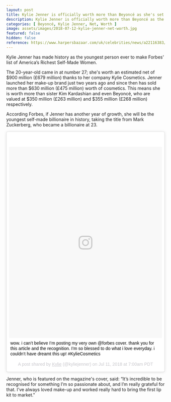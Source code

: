 ```yaml
---
layout: post
title: Kylie Jenner is officially worth more than Beyoncé as she's set to become the youngest ever billionaire
description: Kylie Jenner is officially worth more than Beyoncé as the youngest ever billionaire
categories: [ Beyoncé, Kylie Jenner, Net, Worth ]
image: assets/images/2018-07-12-kylie-jenner-net-worth.jpg
featured: false
hidden: false
reference: https://www.harpersbazaar.com/uk/celebrities/news/a22116383/kylie-jenner-youngest-ever-billionaire/
---
```

Kylie Jenner has made history as the youngest person ever to make Forbes' list of America’s Richest Self-Made Women.

The 20-year-old came in at number 27; she's worth an estimated net of $900 million (£679 million) thanks to her company Kylie Cosmetics. Jenner launched her make-up brand just two years ago and since then has sold more than $630 million (£475 million) worth of cosmetics. This means she is worth more than sister Kim Kardashian and even Beyoncé, who are valued at $350 million (£263 million) and $355 million (£268 million) respectively.

According Forbes, if Jenner has another year of growth, she will be the youngest self-made billionaire in history, taking the title from Mark Zuckerberg, who became a billionaire at 23.

<blockquote class="instagram-media" data-instgrm-captioned data-instgrm-permalink="https://www.instagram.com/p/BlGA0VgAqBp/" data-instgrm-version="8" style=" background:#FFF; border:0; border-radius:3px; box-shadow:0 0 1px 0 rgba(0,0,0,0.5),0 1px 10px 0 rgba(0,0,0,0.15); margin: 1px; max-width:658px; padding:0; width:99.375%; width:-webkit-calc(100% - 2px); width:calc(100% - 2px);"><div style="padding:8px;"> <div style=" background:#F8F8F8; line-height:0; margin-top:40px; padding:62.5% 0; text-align:center; width:100%;"> <div style=" background:url(data:image/png;base64,iVBORw0KGgoAAAANSUhEUgAAACwAAAAsCAMAAAApWqozAAAABGdBTUEAALGPC/xhBQAAAAFzUkdCAK7OHOkAAAAMUExURczMzPf399fX1+bm5mzY9AMAAADiSURBVDjLvZXbEsMgCES5/P8/t9FuRVCRmU73JWlzosgSIIZURCjo/ad+EQJJB4Hv8BFt+IDpQoCx1wjOSBFhh2XssxEIYn3ulI/6MNReE07UIWJEv8UEOWDS88LY97kqyTliJKKtuYBbruAyVh5wOHiXmpi5we58Ek028czwyuQdLKPG1Bkb4NnM+VeAnfHqn1k4+GPT6uGQcvu2h2OVuIf/gWUFyy8OWEpdyZSa3aVCqpVoVvzZZ2VTnn2wU8qzVjDDetO90GSy9mVLqtgYSy231MxrY6I2gGqjrTY0L8fxCxfCBbhWrsYYAAAAAElFTkSuQmCC); display:block; height:44px; margin:0 auto -44px; position:relative; top:-22px; width:44px;"></div></div> <p style=" margin:8px 0 0 0; padding:0 4px;"> <a href="https://www.instagram.com/p/BlGA0VgAqBp/" style=" color:#000; font-family:Arial,sans-serif; font-size:14px; font-style:normal; font-weight:normal; line-height:17px; text-decoration:none; word-wrap:break-word;" target="_blank">wow. i can’t believe I’m posting my very own @forbes cover. thank you for this article and the recognition. I’m so blessed to do what i love everyday. i couldn’t have dreamt this up! #KylieCosmetics</a></p> <p style=" color:#c9c8cd; font-family:Arial,sans-serif; font-size:14px; line-height:17px; margin-bottom:0; margin-top:8px; overflow:hidden; padding:8px 0 7px; text-align:center; text-overflow:ellipsis; white-space:nowrap;">A post shared by <a href="https://www.instagram.com/kyliejenner/" style=" color:#c9c8cd; font-family:Arial,sans-serif; font-size:14px; font-style:normal; font-weight:normal; line-height:17px;" target="_blank"> Kylie</a> (@kyliejenner) on <time style=" font-family:Arial,sans-serif; font-size:14px; line-height:17px;" datetime="2018-07-11T14:00:25+00:00">Jul 11, 2018 at 7:00am PDT</time></p></div></blockquote> <script async defer src="//www.instagram.com/embed.js"></script>

Jenner, who is featured on the magazine's cover, said: “It’s incredible to be recognised for something I’m so passionate about, and I’m really grateful for that. I’ve always loved make-up and worked really hard to bring the first lip kit to market."
